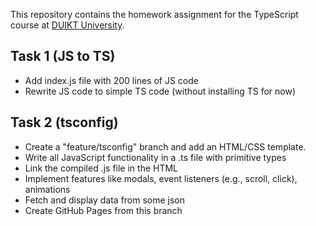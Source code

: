 This repository contains the homework assignment for the TypeScript course at [DUIKT University](https://duikt.edu.ua/en/).

## Task 1 (JS to TS)
*  Add index.js file with 200 lines of JS code
*  Rewrite JS code to simple TS code (without installing TS for now)

## Task 2 (tsconfig)
* Create a "feature/tsconfig" branch and add an HTML/CSS template.
* Write all JavaScript functionality in a .ts file with primitive types
* Link the compiled .js file in the HTML
* Implement features like modals, event listeners (e.g., scroll, click), animations
* Fetch and display data from some json
* Create GitHub Pages from this branch
